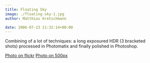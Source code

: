 ```yaml
---
title: Floating Sky
image: ./floating-sky-1.jpg
author: Matthias Kretschmann

date: 2006-07-23 11:32:14+00:00
---
```


Combining of a lot of techniques: a long exposured HDR (3 bracketed shots) processed in Photomatix and finally polished in Photoshop.

[Photo on flickr](http://www.flickr.com/photos/krema/2214959926) [Photo on 500px](http://500px.com/photo/2661090)
